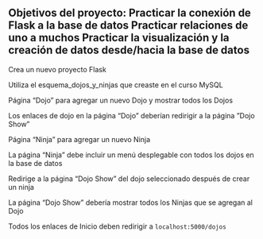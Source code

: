 Objetivos del proyecto:
**Practicar la conexión de Flask a la base de datos**
**Practicar relaciones de uno a muchos**
**Practicar la visualización y la creación de datos desde/hacia la base de datos**
---------------------------------------------------------------------------

Crea un nuevo proyecto Flask

Utiliza el esquema_dojos_y_ninjas que creaste en el curso MySQL

Página “Dojo” para agregar un nuevo Dojo y mostrar todos los Dojos

Los enlaces de dojo en la página “Dojo” deberían redirigir a la página ”Dojo Show”

Página “Ninja” para agregar un nuevo Ninja

La página “Ninja” debe incluir un menú desplegable con todos los dojos en la base de datos

Redirige a la página “Dojo Show” del dojo seleccionado después de crear un ninja

La página “Dojo Show” debería mostrar todos los Ninjas que se agregan al Dojo

Todos los enlaces de Inicio deben redirigir a `localhost:5000/dojos`


